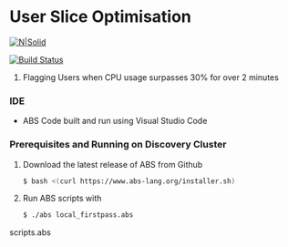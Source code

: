 # User Slice Optimisation

[![N|Solid](https://cldup.com/dTxpPi9lDf.thumb.png)](https://nodesource.com/products/nsolid)

[![Build Status](https://travis-ci.org/joemccann/dillinger.svg?branch=master)](https://travis-ci.org/joemccann/dillinger)

1. Flagging Users when CPU usage surpasses 30% for over 2 minutes

### IDE 

* ABS Code built and run using Visual Studio Code 

### Prerequisites and Running on Discovery Cluster

1. Download the latest release of ABS from Github
    ```sh
    $ bash <(curl https://www.abs-lang.org/installer.sh)
    ```

2. Run ABS scripts with
    ```sh
    $ ./abs local_firstpass.abs
    ```
scripts.abs
